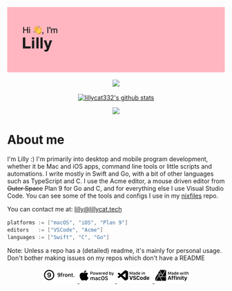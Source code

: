 <img src="header.png">


<p align="center">
  <img src="http://github-readme-streak-stats.herokuapp.com?user=lillycat332&theme=tokyonight_duo&hide_border=true&date_format=j%2Fn%5B%2FY%5D&background=FFB6C1&sideNums=000000&ring=000000&fire=4E4E4E&currStreakNum=000000&currStreakLabel=000000&sideLabels=000000&dates=4E4E4E&border=DD2727">
</p>
<p align="center">
  <a href="https://github.com/lillycat332">
    <img src="https://github-readme-stats.vercel.app/api?username=lillycat332&hide_border=true&show_icons=true&border_radius=10px&bg_color=ffb6c1&title_color=000000&text_color=000000&icon_color=000000&include_all_commits=true&count_private=true" alt="lillycat332's github stats">
  </a>
</p>
<p align="center">
  <img src="https://github-readme-stats.vercel.app/api/top-langs/?username=lillycat332&layout=compact&hide_border=true&show_icons=true&border_radius=10px&bg_color=ffb6c1&title_color=000000&text_color=000000&icon_color=000000">
</p>

# About me
I'm Lilly :)
I'm primarily into desktop and mobile program development, whether it be Mac and iOS apps, command line tools or little scripts and automations.
I write mostly in Swift and Go, with a bit of other languages such as TypeScript and C.
I use the Acme editor, a mouse driven editor from ~~Outer Space~~ Plan 9 for Go and C, and for everything else I use Visual Studio Code. You can see some of the tools and configs I use in my [nixfiles](https://github.com/lillycat332/nixfiles) repo.

You can contact me at: lilly@lillycat.tech

```go
platforms := ["macOS", "iOS", "Plan 9"]
editors   := ["VSCode", "Acme"]
languages := ["Swift", "C", "Go"]
```

<p3 align="center">Note: Unless a repo has a (detailed) readme, it's mainly for personal usage. Don't bother making issues on my repos which don't have a README</p3>

<p align="center">
  <a href="https://9front.org">
    <img src="9front.png">
  </a>
  <a href="https://apple.com/macos">
    <img src="macOSnew.png">
  </a>
  <a href="https://code.visualstudio.com">
    <img src="vscnew.png">
  </a>
  <a href="https://affinity.serif.com/en-gb/">
    <img src="Affinity.png">
  </a>
</p>
